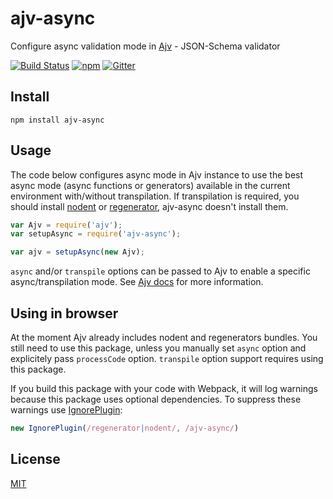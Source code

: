 # ajv-async
Configure async validation mode in [Ajv](https://github.com/epoberezkin/ajv) - JSON-Schema validator

[![Build Status](https://travis-ci.org/epoberezkin/ajv-async.svg?branch=master)](https://travis-ci.org/epoberezkin/ajv-async)
[![npm](https://img.shields.io/npm/v/ajv-async.svg)](https://www.npmjs.com/package/ajv-async)
[![Gitter](https://img.shields.io/gitter/room/ajv-validator/ajv.svg)](https://gitter.im/ajv-validator/ajv)

## Install

```shell
npm install ajv-async
```


## Usage

The code below configures async mode in Ajv instance to use the best async mode (async functions or generators) available in the current environment with/without transpilation. If transpilation is required, you should install [nodent](https://github.com/MatAtBread/nodent) or [regenerator](https://github.com/facebook/regenerator), ajv-async doesn't install them.

```javascript
var Ajv = require('ajv');
var setupAsync = require('ajv-async');

var ajv = setupAsync(new Ajv);
```

`async` and/or `transpile` options can be passed to Ajv to enable a specific async/transpilation mode. See [Ajv docs](https://github.com/epoberezkin/ajv#asynchronous-validation) for more information.


## Using in browser

At the moment Ajv already includes nodent and regenerators bundles. You still need to use this package, unless you manually set `async` option and explicitely pass `processCode` option. `transpile` option support requires using this package.

If you build this package with your code with Webpack, it will log warnings because this package uses optional dependencies. To suppress these warnings use [IgnorePlugin](https://webpack.github.io/docs/list-of-plugins.html#ignoreplugin):

```javascript
new IgnorePlugin(/regenerator|nodent/, /ajv-async/)
```


## License

[MIT](https://github.com/epoberezkin/ajv-async/blob/master/LICENSE)
